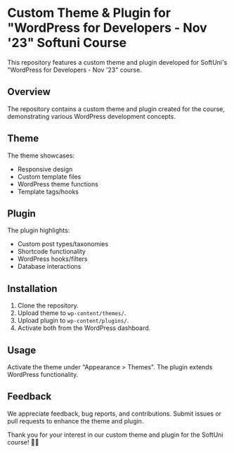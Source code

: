 # Custom Theme & Plugin for "WordPress for Developers - Nov '23" Softuni Course

This repository features a custom theme and plugin developed for SoftUni's "WordPress for Developers - Nov '23" course.

## Overview

The repository contains a custom theme and plugin created for the course, demonstrating various WordPress development concepts.

## Theme

The theme showcases:
- Responsive design
- Custom template files
- WordPress theme functions
- Template tags/hooks

## Plugin

The plugin highlights:
- Custom post types/taxonomies
- Shortcode functionality
- WordPress hooks/filters
- Database interactions

## Installation

1. Clone the repository.
2. Upload theme to `wp-content/themes/`.
3. Upload plugin to `wp-content/plugins/`.
4. Activate both from the WordPress dashboard.

## Usage

Activate the theme under "Appearance > Themes". The plugin extends WordPress functionality.

## Feedback

We appreciate feedback, bug reports, and contributions. Submit issues or pull requests to enhance the theme and plugin.

Thank you for your interest in our custom theme and plugin for the SoftUni course! 🚀✨
